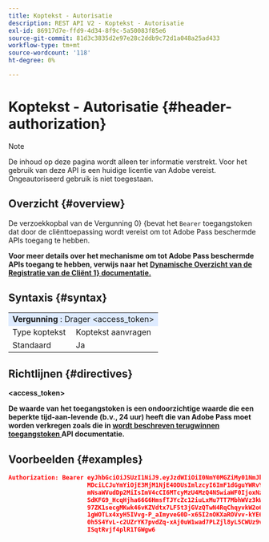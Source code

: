 ```yaml
---
title: Koptekst - Autorisatie
description: REST API V2 - Koptekst - Autorisatie
exl-id: 86917d7e-ffd9-4d34-8f9c-5a50083f85e6
source-git-commit: 81d3c3835d2e97e28c2ddb9c72d1a048a25ad433
workflow-type: tm+mt
source-wordcount: '118'
ht-degree: 0%

---
```



# Koptekst - Autorisatie {#header-authorization}

>[!NOTE]
>
> De inhoud op deze pagina wordt alleen ter informatie verstrekt. Voor het gebruik van deze API is een huidige licentie van Adobe vereist. Ongeautoriseerd gebruik is niet toegestaan.

## Overzicht {#overview}

De </b> verzoekkopbal van de Vergunning 0&rbrace; &lbrace;bevat het `Bearer` toegangstoken dat door de cliënttoepassing wordt vereist om tot Adobe Pass beschermde APIs toegang te hebben.<b>

Voor meer details over het mechanisme om tot Adobe Pass beschermde APIs toegang te hebben, verwijs naar het [ Dynamische Overzicht van de Registratie van de Cliënt 1&rbrace; documentatie.](../../../rest-api-dcr/dynamic-client-registration-overview.md)

## Syntaxis {#syntax}

<table style="table-layout:auto">
   <tr>
      <td style="background-color: #DEEBFF;" colspan="2"><b> Vergunning </b>: Drager &lt;access_token&gt;</td>
   </tr>
   <tr>
      <td>Type koptekst</td>
      <td>Koptekst aanvragen</td>
   </tr>
   <tr>
      <td>Standaard</td>
      <td>Ja</td>
   </tr>
</table>

## Richtlijnen {#directives}

<b> &lt;access_token></b>

De waarde van het toegangstoken is een ondoorzichtige waarde die een beperkte tijd-aan-levende (b.v., 24 uur) heeft die van Adobe Pass moet worden verkregen zoals die in [ wordt beschreven terugwinnen toegangstoken ](../../../rest-api-dcr/apis/dynamic-client-registration-apis-retrieve-access-token.md) API documentatie.

## Voorbeelden {#examples}

```JSON
Authorization: Bearer eyJhbGciOiJSUzI1NiJ9.eyJzdWIiOiI0NmY0MGZiMy01NmJkLTQyYTktOTExYS02YmZmNmEyZmY0
                      MDciLCJuYmYiOjE3MjM1NjE4ODUsImlzcyI6ImF1dGguYWRvYmUuY29tIiwic2NvcGVzIjoiYXBpO
                      mNsaWVudDp2MiIsImV4cCI6MTcyMzU4MzQ4NSwiaWF0IjoxNzIzNTYxODg1fQ.aZUZqwN2fCqNXgX
                      SdKFG9_HcqHjha66G6HmsfTJYcZc12iuLxMu7TT7MbhWVz3kW1jRqgJv8PHhrFSBL5_dgJ1PRSuDg
                      97ZK1secgMKwk46vKZVdtx7LF5t3jGVzQTwN4RqChqyvkW2o67KxVk5xarwJtwB2fwhX_732CYDcv
                      1gWOTLx4xyH5IVvg-P_aImyveG0D-x65I2nOKXaROVvv-kYE6B9OQv_-JBGj72R_yS2AyJQC0R_im
                      0h5S4YvL-c2UZrYK7pvdZq-xAj0uW1wad7PLZjl8yL5CWUz9vzQk2Cmj8adsydjb0u0P3aFrJ0HE9
                      ISqtRvjf4plR1TGWgw6
```
